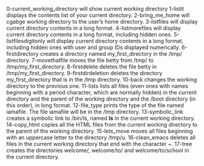 0-current_working_directory will show current working directory
1-listit displays the contents list of your current directory.
2-bring_me_home will cgabge working directory to the user’s home directory.
3-listfiles will display current directory contents in a long format.
4-listmorefiles will display current directory contents in a long format, including hidden ones.
5-listfilesdigitonly will display current directory contents in a long format, including hidden ones with user and group IDs displayed numerically.
6-firstdirectory creates a directory named my_first_directory in the /tmp/ directory.
7-movethatfile moves the file betty from /tmp/ to /tmp/my_first_directory.
8-firstdelete deletes the file betty in /tmp/my_first_directory.
9-firstdirdeletion deletes the directory my_first_directory that is in the /tmp directory.
10-back changes the working directory to the previous one.
11-lists lists all files (even ones with names beginning with a period character, which are normally hidden) in the current directory and the parent of the working directory and the /boot directory (in this order), in long format.
12-file_type prints the type of the file named iamafile. The file iamafile will be in the /tmp directory.
13-symbolic_link creates a symbolic link to /bin/ls, named __ls__ in the current working directory.
14-copy_html copies all the HTML files from the current working directory to the parent of the working directory.
15-lets_move moves all files beginning with an uppercase letter to the directory /tmp/u.
16-clean_emacs deletes all files in the current working directory that end with the character ~.
17-tree creates the directories welcome/, welcome/to/ and welcome/to/school in the current directory.
